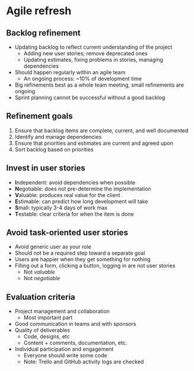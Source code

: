 # Agile refresh

## Backlog refinement

- Updating backlog to reflect current understanding of the project
	- Adding new user stories; remove deprecated ones
	- Updating estimates, fixing problems in stories, managing dependencies
- Should happen regularly within an agile team
	- An ongoing process: ~10% of development time
- Big refinements best as a whole team meeting, small refinements are ongoing
- Sprint planning cannot be successful without a good backlog

## Refinement goals

1) Ensure that backlog items are complete, current, and well documented
2) Identify and manage dependencies
3) Ensure that priorities and estimates are current and agreed upon
4) Sort backlog based on priorities

## Invest in user stories

- **I**ndependent: avoid dependencies when possible
- **N**egotiable: does not pre-determine the implementation
- **V**aluable: produces real value for the client
- **E**stimable: can predict how long development will take
- **S**mall: typically 3-4 days of work max
- **T**estable: clear criteria for when the item is done

## Avoid task-oriented user stories

- Avoid generic user as your role
- Should not be a required step toward a separate goal
- Users are happier when they get something for nothing
- Filling out a form, clicking a button, logging in are not user stories
	- Not *valuable*
	- Not *negotiable*

## Evaluation criteria

- Project management and collaboration
	- Most important part
- Good communication in teams and with sponsors
- Quality of deliverables
	- Code, designs, etc
	- Content + comments, documentation, etc.
- Individual participation and engagement
	- Everyone should write some code
	- Note: Trello and GitHub activity logs are checked